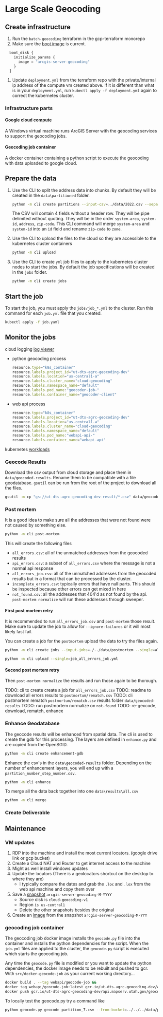 # Large Scale Geocoding

## Create infrastructure

1. Run the `batch-geocoding` terraform in the gcp-terraform monorepo
1. Make sure the [boot image](https://console.cloud.google.com/compute/images) is current.

```tf
  boot_disk {
    initialize_params {
      image = "arcgis-server-geocoding"
    }
  }
```

1. Update `deployment.yml` from the terraform repo with the private/internal ip address of the compute vm created above. If it is different than what is in your `deployment.yml`, run `kubectl apply -f deployment.yml` again to correct the kubernetes cluster.

### Infrastructure parts

#### Google cloud compute

A Windows virtual machine runs ArcGIS Server with the geocoding services to support the geocoding jobs.

#### Geocoding job container

A docker container containing a python script to execute the geocoding with data uploaded to google cloud.

## Prepare the data

1. Use the CLI to split the address data into chunks. By default they will be created in the `data\partitioned` folder.

   ```sh
   python -m cli create partitions --input-csv=../data/2022.csv --separator=\| --column-names=category --column-names=partial-id --column-names=address --column-names=zone
   ```

   The CSV will contain 4 fields without a header row. They will be pipe delimited without quoting. They will be in the order `system-area`, `system-id`, `address`, `zip-code`. This CLI command will merge `system-area` and `system-id` into an `id` field and rename `zip-code` to `zone`.

1. Use the CLI to upload the files to the cloud so they are accessible to the kubernetes cluster containers

   ```sh
   python -m cli upload
   ```

1. Use the CLI to create `yml` job files to apply to the kubernetes cluster nodes to start the jobs. By default the job specifications will be created in the `jobs` folder.

   ```sh
   python -m cli create jobs
   ```

## Start the job

To start the job, you must apply the `jobs/job_*.yml` to the cluster. Run this command for each `job.yml` file that you created.

```sh
kubectl apply -f job.yaml
```

## Monitor the jobs

cloud logging [log viewer](https://console.cloud.google.com/logs/)

- python geocoding process

  ```js
  resource.type="k8s_container"
  resource.labels.project_id="ut-dts-agrc-geocoding-dev"
  resource.labels.location="us-central1-a"
  resource.labels.cluster_name="cloud-geocoding"
  resource.labels.namespace_name="default"
  resource.labels.pod_name:"geocoder-job-"
  resource.labels.container_name="geocoder-client"
  ```

- web api process

  ```js
  resource.type="k8s_container"
  resource.labels.project_id="ut-dts-agrc-geocoding-dev"
  resource.labels.location="us-central1-a"
  resource.labels.cluster_name="cloud-geocoding"
  resource.labels.namespace_name="default"
  resource.labels.pod_name:"webapi-api-"
  resource.labels.container_name="webapi-api"
  ```

kubernetes [workloads](https://console.cloud.google.com/kubernetes/workload)

### Geocode Results

Download the csv output from cloud storage and place them in `data/geocoded-results`. Rename them to be compatible with a file geodatabase. `gsutil` can be run from the root of the project to download all the files.

```sh
gsutil -m cp "gs://ut-dts-agrc-geocoding-dev-result/*.csv" data/geocoded-results
```

### Post mortem

It is a good idea to make sure all the addresses that were not found were not caused by something else.

```sh
python -m cli post-mortem
```

This will create the following files

- `all_errors.csv`: all of the unmatched addresses from the geocoded results
- `api_errors.csv`: a subset of `all_errors.csv` where the message is not a normal api response
- `all_errors_job.csv`: all of the unmatched addresses from the geocoded results but in a format that can be processed by the cluster.
- `incomplete_errors.csv`: typically errors that have null parts. This should be inspected because other errors can get mixed in here
- `not_found.csv`: all the addresses that 404'd as not found by the api. `post-mortem normalize` will run these addresses through sweeper.

#### First post mortem retry

It is recommended to run `all_errors_job.csv` and `post-mortem` those result. Make sure to update the job to allow for `--ignore-failures` or it will most likely fast fail.

You can create a job for the `postmortem` upload the data to try the files again.

```sh
python -m cli create jobs --input-jobs=./../data/postmortem --single=all_errors_job.csv
```

```sh
python -m cli upload --single=job_all_errors_job.yml
```

#### Second post mortem retry

Then `post-mortem normalize` the results and run those again to be thorough.

TODO: cli to create create a job for `all_errors_job.csv`
TODO: readme to download all errors results to `postmortum/rematch.csv`
TODO: cli postmortem rematch `postmortum/rematch.csv` results folder `data/geocoded-results`
TODO: run postmortem normalize on `not-found`
TODO: re-geocode, download, rematch, enhance

### Enhance Geodatabase

The geocode results will be enhanced from spatial data. The cli is used to create the gdb for this processing. The layers are defined in `enhance.py` and are copied from the OpenSGID.

```sh
python -m cli create enhancement-gdb
```

Enhance the csv's in the `data\geocoded-results` folder. Depending on the number of enhancement layers, you will end up with a `partition_number_step_number.csv`.

```sh
python -m cli enhance
```

To merge all the data back together into one `data\results\all.csv`

```sh
python -m cli merge
```

### Create Deliverable



## Maintenance

### VM updates

1. RDP into the machine and install the most current locators. (google drive link or gcp bucket)
1. Create a Cloud NAT and Router to get internet access to the machine
1. Might as well install windows updates
1. Update the locators (There is a geolocators shortcut on the desktop to where they are)
   - I typically compare the dates and grab the `.loc` and `.lox` from the web api machine and copy them over
1. Save a [snapshot](https://console.cloud.google.com/compute/snapshots) `arcgis-server-geocoding-M-YYYY`
   - Source disk is `cloud-geocoding-v1`
   - Region `is us-central1`
   - Delete the other snapshots besides the original
1. Create an [image](https://console.cloud.google.com/compute/images) from the snapshot `arcgis-server-geocoding-M-YYY`

### geocoding job container

The geocoding job docker image installs the `geocode.py` file into the container and installs the python dependencies for the script. When the `job.yml` files are applied to the cluster, the `geocode.py` script is executed which starts the geocoding job.

Any time the `geocode.py` file is modified or you want to update the python dependencies, the docker image needs to be rebuilt and pushed to gcr. With `src/docker-geocode-job` as your current working directory...

```sh
docker build . --tag webapi/geocode-job &&
docker tag webapi/geocode-job:latest gcr.io/ut-dts-agrc-geocoding-dev/api.mapserv.utah.gov/geocode-job:latest &&
docker push gcr.io/ut-dts-agrc-geocoding-dev/api.mapserv.utah.gov/geocode-job:latest
```

To locally test the geocode.py try a command like

```sh
python geocode.py geocode partition_7.csv --from-bucket=../../../data/partitioned --output-bucket=./ --testing=true
```
